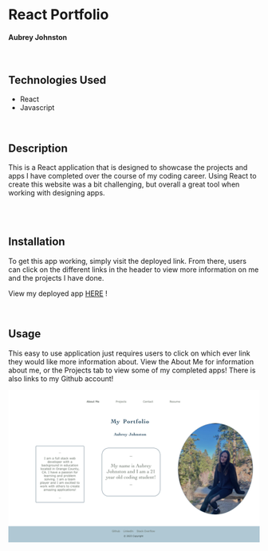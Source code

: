 # React Portfolio
#### Aubrey Johnston
<br>

## Technologies Used
<ul>
    <li>React</li>
    <li>Javascript</li>
</ul>    

<br>

## Description

This is a React application that is designed to showcase the projects and apps I have completed over the course of my coding career. Using React to create this website was a bit challenging, but overall a great tool when working with designing apps. 


<br>

<br>

## Installation
To get this app working, simply visit the deployed link. From there, users can click on the different links in the header to view more information on me and the projects I have done. 


View my deployed app [HERE](https://euphonious-cassata-ac7c09.netlify.app/#aboutme) !
<br>




<br>

## Usage
This easy to use application just requires users to click on which ever link they would like more information about. View the About Me for information about me, or the Projects tab to view some of my completed apps! There is also links to my Github account! <br>

![Portfolio Screenshot](/src/components/images/readmePhoto.png)


<br>